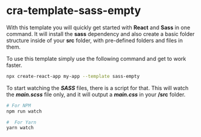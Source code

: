 # cra-template-sass-empty

With this template you will quickly get started with **React** and **Sass** in one command. It will install the **sass** dependency and also create a basic folder structure inside of your **src** folder, with pre-defined folders and files in them.

To use this template simply use the following command and get to work faster.

```sh
npx create-react-app my-app --template sass-empty
```

To start watching the **_SASS_** files, there is a script for that.
This will watch the **_main.scss_** file only, and it will output a **_main.css_** in your **/src** folder.

```sh
# For NPM
npm run watch

#  For Yarn
yarn watch
```
